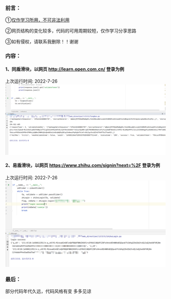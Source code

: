 ### 前言：

①[仅作学习所用，不可非法利用](http://www.npc.gov.cn/wxzl/wxzl/2000-12/06/content_4379.htm)

②网页结构的变化较多，代码的可用周期较短，仅作学习分享思路

③如有侵权，请联系我删除！！谢谢

### 内容：
#### 1、同盾滑块，以网页 http://learn.open.com.cn/ 登录为例
上次运行时间: 2022-7-26
![img.png](image/img.png)

#### 2、易盾滑块，以网页 https://www.zhihu.com/signin?next=%2F 登录为例
上次运行时间: 2022-7-26
![img.png](image/img_2.png)

### 最后：
部分代码年代久远，代码风格有变 多多见谅
